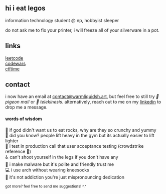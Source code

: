 ## hi i eat legos
information technology student @ np, hobbyist sleeper

do not ask me to fix your printer, i will freeze all of your silverware in a pot.

## links 
[leetcode](https://leetcode.com/u/gnayuy/) <br>
[codewars](https://www.codewars.com/users/gnayuy) <br>
[ctftime](https://ctftime.org/user/191939) <br>


## contact
i now have an email at <contact@warmliquidsh.art>, but feel free to still try *🦅 pigeon mail* or *🔮 telekinesis*. alternatively, reach out to me on my [linkedin](https://www.linkedin.com/in/gnayuy/) to drop me a message. 


#### words of wisdom
🧠 if god didn't want us to eat rocks, why are they so crunchy and yummy <br>
💪 did you know? people lift heavy in the gym but its actually easier to lift lighter <br>
🚀 i test in production call that user acceptance testing (crowdstrike reference 🤯) <br>
♿️ can't shoot yourself in the legs if you don't have any <br>
🐞 i make malware but it's polite and friendly trust me <br>
💻 i use arch without wearing kneesocks <br>
🎰 it's not addiction you're just mispronouncing dedication <br>

<sub>got more? feel free to send me suggestions! ^.^</sub>
